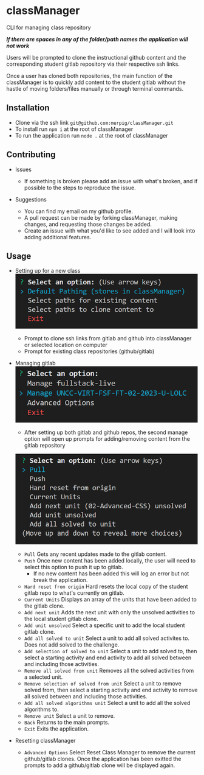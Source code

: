 # classManager
CLI for managing class repository

***If there are spaces in any of the folder/path names the application will not work***

Users will be prompted to clone the instructional github content and the corresponding student gitlab repository via their respective ssh links.

Once a user has cloned both repositories, the main function of the classManager is to quickly add content to the student gitlab without the hastle of moving folders/files manually or through terminal commands. 

## Installation
- Clone via the ssh link ```git@github.com:merpig/classManager.git```
- To install run ```npm i``` at the root of classManager
- To run the application run ```node .``` at the root of classManager

## Contributing
- Issues
    - If something is broken please add an issue with what's broken, and if possible to the steps to reproduce the issue.

- Suggestions
    - You can find my email on my github profile.
    - A pull request can be made by forking classManager, making changes, and requesting those changes be added.
    - Create an issue with what you'd like to see added and I will look into adding additional features.


## Usage

- Setting up for a new class
    ![settupPrompts](./images/settupPrompts.PNG)
    - Prompt to clone ssh links from gitlab and github into classManager or selected location on computer
    - Prompt for existing class repositories (github/gitlab)

- Managing gitlab
    ![basePrompts](./images/managePrompt.PNG)
    - After setting up both gitlab and github repos, the second manage option will open up prompts for adding/removing content from the gitlab repository

    ![gitlabPrompts](./images/gitlabPrompts.PNG)

    - ```Pull``` Gets any recent updates made to the gitlab content.
    - ```Push``` Once new content has been added locally, the user will need to select this option to push it up to gitlab.
        - If no new content has been added this will log an error but not break the application.
    - ```Hard reset from origin``` Hard resets the local copy of the student gitlab repo to what's currently on gitlab.
    - ```Current Units``` Displays an array of the units that have been added to the gitlab clone.
    - ```Add next unit``` Adds the next unit with only the unsolved activities to the local student gitlab clone.
    - ```Add unit unsolved``` Select a specific unit to add the local student gitlab clone.
    - ```Add all solved to unit``` Select a unit to add all solved activites to. Does not add solved to the challenge.
    - ```Add selection of solved to unit``` Select a unit to add solved to, then select a starting activity and end activity to add all solved between and including those activities.
    - ```Remove all solved from unit``` Removes all the solved activities from a selected unit.
    - ```Remove selection of solved from unit``` Select a unit to remove solved from, then select a starting activity and end activity to remove all solved between and including those activities.
    - ```Add all solved algorithms unit``` Select a unit to add all the solved algorithms to.
    - ```Remove unit``` Select a unit to remove.
    - ```Back``` Returns to the main prompts.
    - ```Exit``` Exits the application.

- Resetting classManager
    - ```Advanced Options``` Select Reset Class Manager to remove the current github/gitlab clones. Once the application has been exitted the prompts to add a github/gitlab clone will be displayed again.